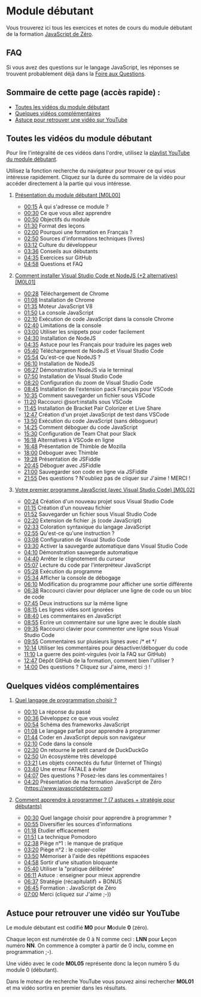 # Module débutant

Vous trouverez ici tous les exercices et notes de cours du module débutant de la formation [JavaScript de Zéro](https://www.javascriptdezero.com).

## FAQ

Si vous avez des questions sur le langage JavaScript, les réponses se trouvent probablement déjà dans la [Foire aux Questions](/faq).

## Sommaire de cette page (accès rapide) :

- [Toutes les vidéos du module débutant](#toutes-les-vidéos-du-module-débutant)
- [Quelques vidéos complémentaires](#quelques-vidéos-complémentaires)
- [Astuce pour retrouver une vidéo sur YouTube](#astuce-pour-retrouver-une-vidéo-sur-YouTube)

## Toutes les vidéos du module débutant

Pour lire l'intégralité de ces vidéos dans l'ordre, utilisez la [playlist YouTube du module débutant](https://www.youtube.com/watch?v=JeqZNiAhnlE&list=PLyj4q0fkISxAPXLZqNq5gCKcCVLBqL9nB).

Utilisez la fonction recherche du navigateur pour trouver ce qui vous intéresse rapidement. Cliquez sur la durée du sommaire de la vidéo pour accéder directement à la partie qui vous intéresse.

1. [Présentation du module débutant [M0L00]](https://www.youtube.com/watch?v=JeqZNiAhnlE)
    - [00:15](https://www.youtube.com/watch?v=JeqZNiAhnlE&t=15s) À qui s'adresse ce module ?
    - [00:30](https://www.youtube.com/watch?v=JeqZNiAhnlE&t=30s) Ce que vous allez apprendre
    - [00:50](https://www.youtube.com/watch?v=JeqZNiAhnlE&t=50s) Objectifs du module
    - [01:30](https://www.youtube.com/watch?v=JeqZNiAhnlE&t=90s) Format des leçons
    - [02:00](https://www.youtube.com/watch?v=JeqZNiAhnlE&t=120s) Pourquoi une formation en Français ?
    - [02:50](https://www.youtube.com/watch?v=JeqZNiAhnlE&t=170s) Sources d'informations techniques (livres)
    - [03:12](https://www.youtube.com/watch?v=JeqZNiAhnlE&t=192s) Culture du développeur
    - [03:36](https://www.youtube.com/watch?v=JeqZNiAhnlE&t=216s) Conseils aux débutants
    - [04:35](https://www.youtube.com/watch?v=JeqZNiAhnlE&t=275s) Exercices sur GitHub
    - [04:58](https://www.youtube.com/watch?v=JeqZNiAhnlE&t=298s) Questions et FAQ

2. [Comment installer Visual Studio Code et NodeJS (+2 alternatives) [M0L01]](https://www.youtube.com/watch?v=ig9EOn17vFM)
    - [00:28](https://www.youtube.com/watch?v=ig9EOn17vFM&t=28s) Téléchargement de Chrome
    - [01:08](https://www.youtube.com/watch?v=ig9EOn17vFM&t=68s) Installation de Chrome
    - [01:35](https://www.youtube.com/watch?v=ig9EOn17vFM&t=95s) Moteur JavaScript V8
    - [01:50](https://www.youtube.com/watch?v=ig9EOn17vFM&t=110s) La console JavaScript
    - [02:10](https://www.youtube.com/watch?v=ig9EOn17vFM&t=130s) Exécution de code JavaScript dans la console Chrome
    - [02:40](https://www.youtube.com/watch?v=ig9EOn17vFM&t=160s) Limitations de la console
    - [03:00](https://www.youtube.com/watch?v=ig9EOn17vFM&t=180s) Utiliser les snippets pour coder facilement
    - [04:30](https://www.youtube.com/watch?v=ig9EOn17vFM&t=270s) Installation de NodeJS
    - [04:35](https://www.youtube.com/watch?v=ig9EOn17vFM&t=275s) Astuce pour les Français pour traduire les pages web
    - [05:40](https://www.youtube.com/watch?v=ig9EOn17vFM&t=340s) Téléchargement de NodeJS et Visual Studio Code
    - [05:54](https://www.youtube.com/watch?v=ig9EOn17vFM&t=354s) Qu'est-ce que NodeJS ?
    - [06:10](https://www.youtube.com/watch?v=ig9EOn17vFM&t=370s) Installation de NodeJS
    - [06:27](https://www.youtube.com/watch?v=ig9EOn17vFM&t=387s) Démonstration NodeJS via le terminal
    - [07:50](https://www.youtube.com/watch?v=ig9EOn17vFM&t=470s) Installation de Visual Studio Code
    - [08:20](https://www.youtube.com/watch?v=ig9EOn17vFM&t=500s) Configuration du zoom de Visual Studio Code
    - [08:45](https://www.youtube.com/watch?v=ig9EOn17vFM&t=525s) Installation de l'extension pack Français pour VSCode
    - [10:35](https://www.youtube.com/watch?v=ig9EOn17vFM&t=635s) Comment sauvegarder un fichier sous VSCode
    - [11:20](https://www.youtube.com/watch?v=ig9EOn17vFM&t=680s) Raccourci @sort:installs sous VSCode
    - [11:45](https://www.youtube.com/watch?v=ig9EOn17vFM&t=705s) Installation de Bracket Pair Colorizer et Live Share
    - [12:47](https://www.youtube.com/watch?v=ig9EOn17vFM&t=767s) Création d'un projet JavaScript de test dans VSCode
    - [13:50](https://www.youtube.com/watch?v=ig9EOn17vFM&t=830s) Exécution du code JavaScript (sans débogueur)
    - [14:25](https://www.youtube.com/watch?v=ig9EOn17vFM&t=865s) Comment déboguer du code JavaScript
    - [15:30](https://www.youtube.com/watch?v=ig9EOn17vFM&t=930s) Configuration de Team Chat pour Slack
    - [16:18](https://www.youtube.com/watch?v=ig9EOn17vFM&t=978s) Alternatives à VSCode en ligne
    - [16:48](https://www.youtube.com/watch?v=ig9EOn17vFM&t=1008s) Présentation de Thimble de Mozilla
    - [18:00](https://www.youtube.com/watch?v=ig9EOn17vFM&t=1080s) Déboguer avec Thimble
    - [19:28](https://www.youtube.com/watch?v=ig9EOn17vFM&t=1168s) Présentation de JSFiddle
    - [20:45](https://www.youtube.com/watch?v=ig9EOn17vFM&t=1245s) Déboguer avec JSFiddle
    - [21:00](https://www.youtube.com/watch?v=ig9EOn17vFM&t=1260s) Sauvegarder son code en ligne via JSFiddle
    - [21:55](https://www.youtube.com/watch?v=ig9EOn17vFM&t=1315s) Des questions ? N'oubliez pas de cliquer sur J'aime ! MERCI !

3. [Votre premier programme JavaScript (avec Visual Studio Code) [M0L02]](https://www.youtube.com/watch?v=sj4os7DZNjI)

    - [00:24](https://www.youtube.com/watch?v=sj4os7DZNjI&t=24s) Création d'un nouveau projet sous Visual Studio Code
    - [01:15](https://www.youtube.com/watch?v=sj4os7DZNjI&t=75s) Création d'un nouveau fichier
    - [01:52](https://www.youtube.com/watch?v=sj4os7DZNjI&t=112s) Sauvegarder un fichier sous Visual Studio Code
    - [02:20](https://www.youtube.com/watch?v=sj4os7DZNjI&t=140s) Extension de fichier .js (code JavaScript)
    - [02:33](https://www.youtube.com/watch?v=sj4os7DZNjI&t=153s) Coloration syntaxique du langage JavaScript
    - [02:55](https://www.youtube.com/watch?v=sj4os7DZNjI&t=175s) Qu'est-ce qu'une instruction ?
    - [03:08](https://www.youtube.com/watch?v=sj4os7DZNjI&t=188s) Configuration de Visual Studio Code
    - [03:30](https://www.youtube.com/watch?v=sj4os7DZNjI&t=210s) Activer la sauvegarde automatique dans Visual Studio Code
    - [04:10](https://www.youtube.com/watch?v=sj4os7DZNjI&t=250s) Démonstration sauvegarde automatique
    - [04:40](https://www.youtube.com/watch?v=sj4os7DZNjI&t=280s) Arrêter le clignotement du curseur
    - [05:07](https://www.youtube.com/watch?v=sj4os7DZNjI&t=307s) Lecture du code par l'interpréteur JavaScript
    - [05:28](https://www.youtube.com/watch?v=sj4os7DZNjI&t=328s) Exécution du programme
    - [05:34](https://www.youtube.com/watch?v=sj4os7DZNjI&t=334s) Afficher la console de débogage
    - [06:10](https://www.youtube.com/watch?v=sj4os7DZNjI&t=370s) Modification du programme pour afficher une sortie différente
    - [06:38](https://www.youtube.com/watch?v=sj4os7DZNjI&t=398s) Raccourci clavier pour déplacer une ligne de code ou un bloc de code
    - [07:45](https://www.youtube.com/watch?v=sj4os7DZNjI&t=465s) Deux instructions sur la même ligne
    - [08:15](https://www.youtube.com/watch?v=sj4os7DZNjI&t=495s) Les lignes vides sont ignorées
    - [08:40](https://www.youtube.com/watch?v=sj4os7DZNjI&t=520s) Les commentaires en JavaScript
    - [08:55](https://www.youtube.com/watch?v=sj4os7DZNjI&t=535s) Ecrire un commentaire sur une ligne avec le double slash
    - [09:35](https://www.youtube.com/watch?v=sj4os7DZNjI&t=575s) Raccourci clavier pour commenter une ligne sous Visual Studio Code
    - [09:55](https://www.youtube.com/watch?v=sj4os7DZNjI&t=595s) Commentaires sur plusieurs lignes avec /* et */
    - [10:14](https://www.youtube.com/watch?v=sj4os7DZNjI&t=614s) Utiliser les commentaires pour désactiver/déboguer du code
    - [11:10](https://www.youtube.com/watch?v=sj4os7DZNjI&t=670s) La guerre des point-virgules (voir la FAQ sur GitHub)
    - [12:47](https://www.youtube.com/watch?v=sj4os7DZNjI&t=767s) Dépôt GitHub de la formation, comment bien l'utiliser ?
    - [14:00](https://www.youtube.com/watch?v=sj4os7DZNjI&t=840s) Des questions ? Cliquez sur J'aime, merci :) !

## Quelques vidéos complémentaires

1. [Quel langage de programmation choisir ?](https://www.youtube.com/watch?v=boAGXUq6ENU)
    - [00:10](https://www.youtube.com/watch?v=boAGXUq6ENU&t=10s) La réponse du passé
    - [00:36](https://www.youtube.com/watch?v=boAGXUq6ENU&t=36s) Développez ce que vous voulez
    - [00:54](https://www.youtube.com/watch?v=boAGXUq6ENU&t=54s) Schéma des frameworks JavaScript
    - [01:08](https://www.youtube.com/watch?v=boAGXUq6ENU&t=68s) Le langage parfait pour apprendre à programmer
    - [01:44](https://www.youtube.com/watch?v=boAGXUq6ENU&t=104s) Coder en JavaScript depuis son navigateur
    - [02:10](https://www.youtube.com/watch?v=boAGXUq6ENU&t=130s) Code dans la console
    - [02:30](https://www.youtube.com/watch?v=boAGXUq6ENU&t=150s) On retourne le petit canard de DuckDuckGo
    - [02:50](https://www.youtube.com/watch?v=boAGXUq6ENU&t=170s) Un écosystème très développé
    - [03:21](https://www.youtube.com/watch?v=boAGXUq6ENU&t=201s) Les objets connectés du futur (Internet of Things)
    - [03:40](https://www.youtube.com/watch?v=boAGXUq6ENU&t=220s) Une erreur FATALE à éviter
    - [04:07](https://www.youtube.com/watch?v=boAGXUq6ENU&t=247s) Des questions ? Posez-les dans les commentaires !
    - [04:20](https://www.youtube.com/watch?v=boAGXUq6ENU&t=260s) Présentation de ma formation JavaScript de Zéro (https://www.javascriptdezero.com)

2. [Comment apprendre à programmer ? (7 astuces + stratégie pour débutants)](https://www.youtube.com/watch?v=LtsubKU8dzA)
    - [00:30](https://www.youtube.com/watch?v=LtsubKU8dzA&t=30s) Quel langage choisir pour apprendre à programmer ?
    - [00:55](https://www.youtube.com/watch?v=LtsubKU8dzA&t=55s) Diversifier les sources d'informations
    - [01:18](https://www.youtube.com/watch?v=LtsubKU8dzA&t=78s) Etudier efficacement
    - [01:51](https://www.youtube.com/watch?v=LtsubKU8dzA&t=111s) La technique Pomodoro
    - [02:38](https://www.youtube.com/watch?v=LtsubKU8dzA&t=158s) Piège n°1 : le manque de pratique
    - [03:20](https://www.youtube.com/watch?v=LtsubKU8dzA&t=200s) Piège n°2 : le copier-coller
    - [03:50](https://www.youtube.com/watch?v=LtsubKU8dzA&t=230s) Mémoriser à l'aide des répétitions espacées
    - [04:58](https://www.youtube.com/watch?v=LtsubKU8dzA&t=298s) Sortir d'une situation bloquante
    - [05:40](https://www.youtube.com/watch?v=LtsubKU8dzA&t=340s) Utiliser la "pratique délibérée"
    - [06:11](https://www.youtube.com/watch?v=LtsubKU8dzA&t=371s) Astuce : enseigner pour mieux apprendre
    - [06:37](https://www.youtube.com/watch?v=LtsubKU8dzA&t=397s) Stratégie (récapitulatif) + BONUS
    - [06:45](https://www.youtube.com/watch?v=LtsubKU8dzA&t=405s) Formation : JavaScript de Zéro
    - [07:00](https://www.youtube.com/watch?v=LtsubKU8dzA&t=420s) Merci (cliquez sur J'aime ;-))

## Astuce pour retrouver une vidéo sur YouTube

Le module débutant est codifié **M0** pour **M**odule **0** (zéro).

Chaque leçon est numérotée de 0 à N comme ceci : **LNN** pour **L**eçon numéro **NN**. On commence à compter à partir de 0 inclu, comme en programmation ;-).

Une vidéo avec le code **M0L05** représente donc la leçon numéro 5 du module 0 (débutant).

Dans le moteur de recherche YouTube vous pouvez ainsi rechercher **M0L01** et ma vidéo sortira en premier dans les résultats.
